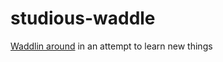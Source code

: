 # studious-waddle
[Waddlin around](https://www.youtube.com/watch?v=ellItasoK2s) in an attempt to learn new things



